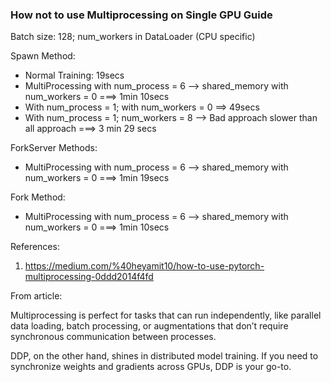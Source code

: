 ### How not to use Multiprocessing on Single GPU Guide

Batch size: 128; num_workers in DataLoader (CPU specific)


Spawn Method:
- Normal Training: 19secs
- MultiProcessing with num_process = 6 --> shared_memory with num_workers = 0  ===> 1min 10secs
- With num_process = 1; with num_workers = 0 ==> 49secs
- With num_process = 1; num_workers = 8 --> Bad approach slower than all approach  ===> 3 min 29 secs

ForkServer Methods:
- MultiProcessing with num_process = 6 --> shared_memory with num_workers = 0  ===> 1min 19secs

Fork Method:
- MultiProcessing with num_process = 6 --> shared_memory with num_workers = 0  ===> 1min 10secs



References:
1. https://medium.com/%40heyamit10/how-to-use-pytorch-multiprocessing-0ddd2014f4fd


From article:

Multiprocessing is perfect for tasks that can run independently, like parallel data loading, batch processing, or augmentations that don’t require synchronous communication between processes.

DDP, on the other hand, shines in distributed model training. If you need to synchronize weights and gradients across GPUs, DDP is your go-to.
